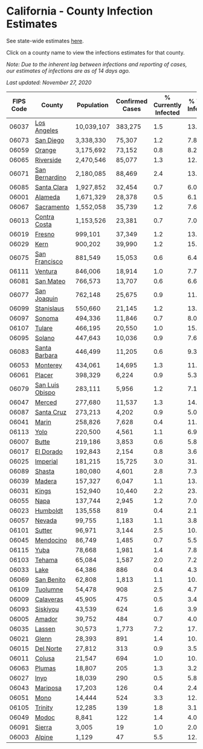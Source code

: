 # California - County Infection Estimates

See state-wide estimates [here](/infections/us-ca).

Click on a county name to view the infections estimates for that county.

*Note: Due to the inherent lag between infections and reporting of cases, our estimates of infections are as of 14 days ago.*

*Last updated: November 27, 2020*

|   FIPS Code |                             County |   Population |   Confirmed Cases |   % Currently Infected |   % Total Infected |
|-------------|------------------------------------|--------------|-------------------|------------------------|--------------------|
|       06037 |         [Los Angeles](los-angeles) |   10,039,107 |           383,275 |                    1.5 |               13.7 |
|       06073 |             [San Diego](san-diego) |    3,338,330 |            75,307 |                    1.2 |                7.8 |
|       06059 |                   [Orange](orange) |    3,175,692 |            73,152 |                    0.8 |                8.2 |
|       06065 |             [Riverside](riverside) |    2,470,546 |            85,077 |                    1.3 |               12.0 |
|       06071 |   [San Bernardino](san-bernardino) |    2,180,085 |            88,469 |                    2.4 |               13.8 |
|       06085 |         [Santa Clara](santa-clara) |    1,927,852 |            32,454 |                    0.7 |                6.0 |
|       06001 |                 [Alameda](alameda) |    1,671,329 |            28,378 |                    0.5 |                6.1 |
|       06067 |           [Sacramento](sacramento) |    1,552,058 |            35,739 |                    1.2 |                7.6 |
|       06013 |       [Contra Costa](contra-costa) |    1,153,526 |            23,381 |                    0.7 |                7.0 |
|       06019 |                   [Fresno](fresno) |      999,101 |            37,349 |                    1.2 |               13.0 |
|       06029 |                       [Kern](kern) |      900,202 |            39,990 |                    1.2 |               15.7 |
|       06075 |     [San Francisco](san-francisco) |      881,549 |            15,053 |                    0.6 |                6.4 |
|       06111 |                 [Ventura](ventura) |      846,006 |            18,914 |                    1.0 |                7.7 |
|       06081 |             [San Mateo](san-mateo) |      766,573 |            13,707 |                    0.6 |                6.6 |
|       06077 |         [San Joaquin](san-joaquin) |      762,148 |            25,675 |                    0.9 |               11.9 |
|       06099 |           [Stanislaus](stanislaus) |      550,660 |            21,145 |                    1.2 |               13.5 |
|       06097 |                   [Sonoma](sonoma) |      494,336 |            11,846 |                    0.7 |                8.0 |
|       06107 |                   [Tulare](tulare) |      466,195 |            20,550 |                    1.0 |               15.6 |
|       06095 |                   [Solano](solano) |      447,643 |            10,036 |                    0.9 |                7.6 |
|       06083 |     [Santa Barbara](santa-barbara) |      446,499 |            11,205 |                    0.6 |                9.3 |
|       06053 |               [Monterey](monterey) |      434,061 |            14,695 |                    1.3 |               11.2 |
|       06061 |                   [Placer](placer) |      398,329 |             6,224 |                    0.9 |                5.3 |
|       06079 | [San Luis Obispo](san-luis-obispo) |      283,111 |             5,956 |                    1.2 |                7.1 |
|       06047 |                   [Merced](merced) |      277,680 |            11,537 |                    1.3 |               14.3 |
|       06087 |           [Santa Cruz](santa-cruz) |      273,213 |             4,202 |                    0.9 |                5.0 |
|       06041 |                     [Marin](marin) |      258,826 |             7,628 |                    0.4 |               11.2 |
|       06113 |                       [Yolo](yolo) |      220,500 |             4,561 |                    1.1 |                6.9 |
|       06007 |                     [Butte](butte) |      219,186 |             3,853 |                    0.6 |                5.8 |
|       06017 |             [El Dorado](el-dorado) |      192,843 |             2,154 |                    0.8 |                3.6 |
|       06025 |               [Imperial](imperial) |      181,215 |            15,725 |                    3.0 |               31.0 |
|       06089 |                   [Shasta](shasta) |      180,080 |             4,601 |                    2.8 |                7.3 |
|       06039 |                   [Madera](madera) |      157,327 |             6,047 |                    1.1 |               13.1 |
|       06031 |                     [Kings](kings) |      152,940 |            10,440 |                    2.2 |               23.3 |
|       06055 |                       [Napa](napa) |      137,744 |             2,945 |                    1.2 |                7.0 |
|       06023 |               [Humboldt](humboldt) |      135,558 |               819 |                    0.4 |                2.1 |
|       06057 |                   [Nevada](nevada) |       99,755 |             1,183 |                    1.1 |                3.8 |
|       06101 |                   [Sutter](sutter) |       96,971 |             3,144 |                    2.5 |               10.0 |
|       06045 |             [Mendocino](mendocino) |       86,749 |             1,485 |                    0.7 |                5.5 |
|       06115 |                       [Yuba](yuba) |       78,668 |             1,981 |                    1.4 |                7.8 |
|       06103 |                   [Tehama](tehama) |       65,084 |             1,587 |                    2.0 |                7.2 |
|       06033 |                       [Lake](lake) |       64,386 |               886 |                    0.4 |                4.3 |
|       06069 |           [San Benito](san-benito) |       62,808 |             1,813 |                    1.1 |               10.0 |
|       06109 |               [Tuolumne](tuolumne) |       54,478 |               908 |                    2.5 |                4.7 |
|       06009 |             [Calaveras](calaveras) |       45,905 |               475 |                    0.5 |                3.4 |
|       06093 |               [Siskiyou](siskiyou) |       43,539 |               624 |                    1.6 |                3.9 |
|       06005 |                   [Amador](amador) |       39,752 |               484 |                    0.7 |                4.0 |
|       06035 |                   [Lassen](lassen) |       30,573 |             1,773 |                    7.2 |               17.3 |
|       06021 |                     [Glenn](glenn) |       28,393 |               891 |                    1.4 |               10.3 |
|       06015 |             [Del Norte](del-norte) |       27,812 |               313 |                    0.9 |                3.5 |
|       06011 |                   [Colusa](colusa) |       21,547 |               694 |                    1.0 |               10.9 |
|       06063 |                   [Plumas](plumas) |       18,807 |               205 |                    1.3 |                3.2 |
|       06027 |                       [Inyo](inyo) |       18,039 |               290 |                    0.5 |                5.8 |
|       06043 |               [Mariposa](mariposa) |       17,203 |               126 |                    0.4 |                2.4 |
|       06051 |                       [Mono](mono) |       14,444 |               524 |                    3.3 |               12.3 |
|       06105 |                 [Trinity](trinity) |       12,285 |               139 |                    1.8 |                3.1 |
|       06049 |                     [Modoc](modoc) |        8,841 |               122 |                    1.4 |                4.0 |
|       06091 |                   [Sierra](sierra) |        3,005 |                19 |                    1.0 |                2.0 |
|       06003 |                   [Alpine](alpine) |        1,129 |                47 |                    5.5 |               12.7 |